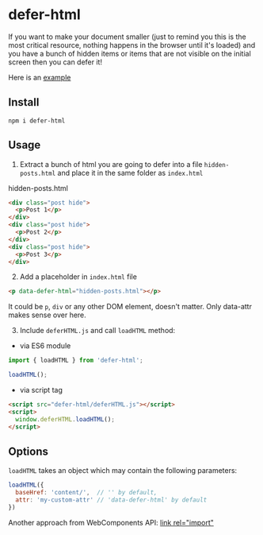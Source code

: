 # defer-html

If you want to make your document smaller (just to remind you this is the most critical resource, nothing happens in the browser until it's loaded) and you have a bunch of hidden items or items that are not visible on the initial screen then you can defer it!

Here is an [example](https://antonlapshin.github.io/defer-html/)

## Install

```
npm i defer-html
```

## Usage

1. Extract a bunch of html you are going to defer into a file `hidden-posts.html` and place it in the same folder as `index.html`

hidden-posts.html

```html
<div class="post hide">
  <p>Post 1</p>
</div>
<div class="post hide">
  <p>Post 2</p>
</div>
<div class="post hide">
  <p>Post 3</p>
</div>
```

2. Add a placeholder in `index.html` file

```html
<p data-defer-html="hidden-posts.html"></p>
```

It could be `p`, `div` or any other DOM element, doesn't matter. Only data-attr makes sense over here.

3. Include `deferHTML.js` and call `loadHTML` method:

- via ES6 module

```js
import { loadHTML } from 'defer-html';

loadHTML();
```

- via script tag
```html
<script src="defer-html/deferHTML.js"></script>
<script>
  window.deferHTML.loadHTML();
</script>
```

## Options

`loadHTML` takes an object which may contain the following parameters:

```js
loadHTML({
  baseHref: 'content/',  // '' by default,
  attr: 'my-custom-attr' // 'data-defer-html' by default
})
```

Another approach from WebComponents API: [link rel="import"](https://www.html5rocks.com/en/tutorials/webcomponents/imports/)